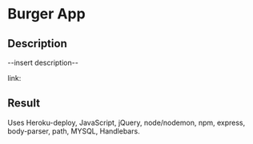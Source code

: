 # Burger App

## Description

--insert description--

link: 

## Result

Uses Heroku-deploy, JavaScript, jQuery, node/nodemon, npm, express, body-parser, path, MYSQL, Handlebars.